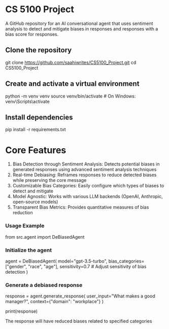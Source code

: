 # CS 5100 Project 

A GitHub repository for an AI conversational agent that uses sentiment analysis to detect and mitigate biases in responses and responses with a bias score for responses.


## Clone the repository
git clone https://github.com/saahiwrites/CS5100_Project.git
cd CS5100_Project

## Create and activate a virtual environment
python -m venv venv
source venv/bin/activate  # On Windows: venv\Scripts\activate

## Install dependencies
pip install -r requirements.txt


# Core Features

1. Bias Detection through Sentiment Analysis: Detects potential biases in generated responses using advanced sentiment analysis techniques
2. Real-time Debiasing: Reframes responses to reduce detected biases while preserving the core message
3. Customizable Bias Categories: Easily configure which types of biases to detect and mitigate
4. Model Agnostic: Works with various LLM backends (OpenAI, Anthropic, open-source models)
5. Transparent Bias Metrics: Provides quantitative measures of bias reduction
   

### Usage Example
from src.agent import DeBiasedAgent

### Initialize the agent
agent = DeBiasedAgent(
    model="gpt-3.5-turbo",
    bias_categories=["gender", "race", "age"],
    sensitivity=0.7  # Adjust sensitivity of bias detection
)

### Generate a debiased response
response = agent.generate_response(
    user_input="What makes a good manager?",
    context={"domain": "workplace"}
)

print(response)

The response will have reduced biases related to specified categories

